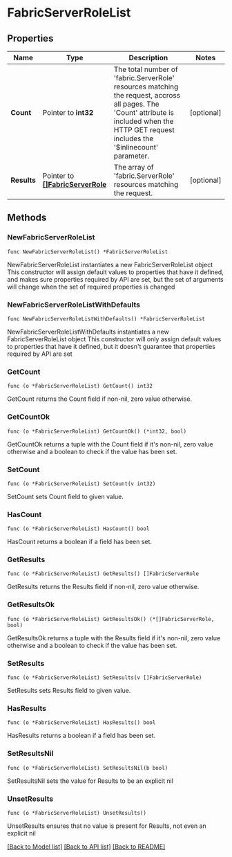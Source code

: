 # FabricServerRoleList

## Properties

Name | Type | Description | Notes
------------ | ------------- | ------------- | -------------
**Count** | Pointer to **int32** | The total number of &#39;fabric.ServerRole&#39; resources matching the request, accross all pages. The &#39;Count&#39; attribute is included when the HTTP GET request includes the &#39;$inlinecount&#39; parameter. | [optional] 
**Results** | Pointer to [**[]FabricServerRole**](FabricServerRole.md) | The array of &#39;fabric.ServerRole&#39; resources matching the request. | [optional] 

## Methods

### NewFabricServerRoleList

`func NewFabricServerRoleList() *FabricServerRoleList`

NewFabricServerRoleList instantiates a new FabricServerRoleList object
This constructor will assign default values to properties that have it defined,
and makes sure properties required by API are set, but the set of arguments
will change when the set of required properties is changed

### NewFabricServerRoleListWithDefaults

`func NewFabricServerRoleListWithDefaults() *FabricServerRoleList`

NewFabricServerRoleListWithDefaults instantiates a new FabricServerRoleList object
This constructor will only assign default values to properties that have it defined,
but it doesn't guarantee that properties required by API are set

### GetCount

`func (o *FabricServerRoleList) GetCount() int32`

GetCount returns the Count field if non-nil, zero value otherwise.

### GetCountOk

`func (o *FabricServerRoleList) GetCountOk() (*int32, bool)`

GetCountOk returns a tuple with the Count field if it's non-nil, zero value otherwise
and a boolean to check if the value has been set.

### SetCount

`func (o *FabricServerRoleList) SetCount(v int32)`

SetCount sets Count field to given value.

### HasCount

`func (o *FabricServerRoleList) HasCount() bool`

HasCount returns a boolean if a field has been set.

### GetResults

`func (o *FabricServerRoleList) GetResults() []FabricServerRole`

GetResults returns the Results field if non-nil, zero value otherwise.

### GetResultsOk

`func (o *FabricServerRoleList) GetResultsOk() (*[]FabricServerRole, bool)`

GetResultsOk returns a tuple with the Results field if it's non-nil, zero value otherwise
and a boolean to check if the value has been set.

### SetResults

`func (o *FabricServerRoleList) SetResults(v []FabricServerRole)`

SetResults sets Results field to given value.

### HasResults

`func (o *FabricServerRoleList) HasResults() bool`

HasResults returns a boolean if a field has been set.

### SetResultsNil

`func (o *FabricServerRoleList) SetResultsNil(b bool)`

 SetResultsNil sets the value for Results to be an explicit nil

### UnsetResults
`func (o *FabricServerRoleList) UnsetResults()`

UnsetResults ensures that no value is present for Results, not even an explicit nil

[[Back to Model list]](../README.md#documentation-for-models) [[Back to API list]](../README.md#documentation-for-api-endpoints) [[Back to README]](../README.md)


